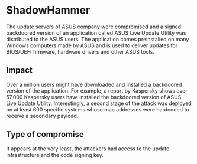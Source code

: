 # ShadowHammer

The update servers of ASUS company were compromised and a signed backdoored
version of an application called ASUS Live Update Utility was distributed to the
ASUS users. The application comes preinstalled on many Windows computers made by
ASUS and is used to deliver updates for BIOS/UEFI firmware, hardware drivers and
other ASUS tools.

## Impact

Over a million users might have downloaded and installed a backdoored version of
the application. For example, a report by Kaspersky shows over 57,000 Kaspersky
users have installed the backdoored version of ASUS Live Update Utility.
Interestingly, a second stage of the attack was deployed on at least 600
specific systems whose mac addresses were hardcoded to receive a secondary
payload.

## Type of compromise

It appears at the very least, the attackers had access to the update
infrastructure and the code signing key.
